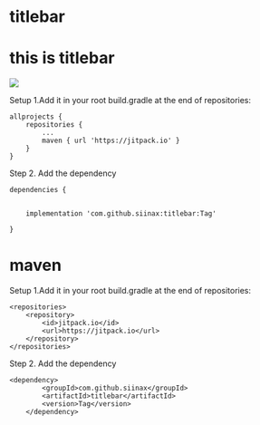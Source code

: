 # titlebar
this is titlebar
====
[![](https://www.jitpack.io/v/siinax/titlebar.svg)](https://www.jitpack.io/#siinax/titlebar)

Setup 1.Add it in your root build.gradle at the end of repositories:
```
allprojects {
    repositories {
        ...
        maven { url 'https://jitpack.io' }
    }
}

```
Step 2. Add the dependency
```
dependencies {


    implementation 'com.github.siinax:titlebar:Tag'

}
```
maven
===
Setup 1.Add it in your root build.gradle at the end of repositories:
```
<repositories>
    <repository>
        <id>jitpack.io</id>
        <url>https://jitpack.io</url>
    </repository>
</repositories>
```
Step 2. Add the dependency
```
<dependency>
	    <groupId>com.github.siinax</groupId>
	    <artifactId>titlebar</artifactId>
	    <version>Tag</version>
	</dependency>
```